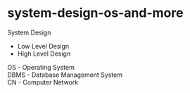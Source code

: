 # system-design-os-and-more
System Design 
- Low Level Design
- High Level Design 
<div>OS - Operating System</div>
<div>DBMS - Database Management System</div>
<div>CN - Computer Network</div>
